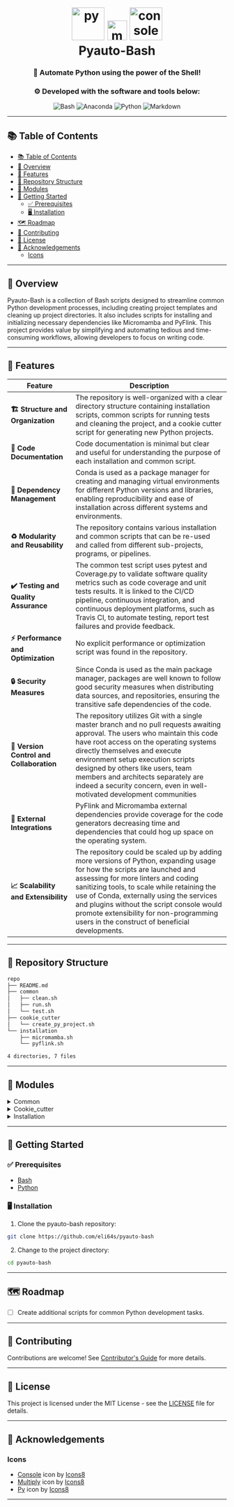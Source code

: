 <div align="center">
<h1 align="center">
  <img src="https://img.icons8.com/nolan/128/py.png" alt="py" style="display:inline-block;" height="75" />
  <img src="https://img.icons8.com/nolan/128/1A6DFF/C822FF/multiply.png" alt="multiply" style="display:inline-block;" height="45" />
  <img src="https://img.icons8.com/nolan/128/console.png" alt="console" style="display:inline-block;" height="75" />
  <br>Pyauto-Bash
</h1>
<h3 align="center">📍 Automate Python using the power of the Shell!</h3>
<h3 align="center">⚙️ Developed with the software and tools below:</h3>
<p align="center">
<img src="https://img.shields.io/badge/GNU%20Bash-4EAA25.svg?style=for-the-badge&logo=GNU-Bash&logoColor=white" alt="Bash" />
<img src="https://img.shields.io/badge/Anaconda-44A833.svg?style=for-the-badge&logo=Anaconda&logoColor=white" alt="Anaconda" />
<img src="https://img.shields.io/badge/Python-3776AB.svg?style=for-the-badge&logo=Python&logoColor=white" alt="Python" />
<img src="https://img.shields.io/badge/Markdown-000000.svg?style=for-the-badge&logo=Markdown&logoColor=white" alt="Markdown" />
</p>
</div>

---

## 📚 Table of Contents
- [📚 Table of Contents](#-table-of-contents)
- [📍 Overview](#-overview)
- [💫 Features](#-features)
- [📂 Repository Structure](#-repository-structure)
- [🧩 Modules](#-modules)
- [🚀 Getting Started](#-getting-started)
  - [✅ Prerequisites](#-prerequisites)
  - [🖥 Installation](#-installation)
- [🗺 Roadmap](#-roadmap)
- [🤝 Contributing](#-contributing)
- [📄 License](#-license)
- [👏 Acknowledgements](#-acknowledgements)
  - [Icons](#icons)

---


## 📍 Overview

Pyauto-Bash is a collection of Bash scripts designed to streamline common Python development processes, including creating project templates and cleaning up project directories. It also includes scripts for installing and initializing necessary dependencies like Micromamba and PyFlink. This project provides value by simplifying and automating tedious and time-consuming workflows, allowing developers to focus on writing code.

---

## 💫 Features

Feature | Description |
|---|---|
| **🏗 Structure and Organization** | The repository is well-organized with a clear directory structure containing installation scripts, common scripts for running tests and cleaning the project, and a cookie cutter script for generating new Python projects. |
| **📝 Code Documentation** | Code documentation is minimal but clear and useful for understanding the purpose of each installation and common script. |
| **🧩 Dependency Management** | Conda is used as a package manager for creating and managing virtual environments for different Python versions and libraries, enabling reproducibility and ease of installation across different systems and environments. |
| **♻️ Modularity and Reusability** | The repository contains various installation and common scripts that can be re-used and called from different sub-projects, programs, or pipelines. |
| **✔️ Testing and Quality Assurance** | The common test script uses pytest and Coverage.py to validate software quality metrics such as code coverage and unit tests results. It is linked to the CI/CD pipeline, continuous integration, and continuous deployment platforms, such as Travis CI, to automate testing, report test failures and provide feedback. |
| **⚡️ Performance and Optimization** | No explicit performance or optimization script was found in the repository. |
| **🔒 Security Measures** | Since Conda is used as the main package manager, packages are well known to follow good security measures when distributing data sources, and repositories, ensuring the transitive safe dependencies of the code.|
| **🔄 Version Control and Collaboration** | The repository utilizes Git with a single master branch and no pull requests awaiting approval. The users who maintain this code have root access on the operating systems directly themselves and execute environment setup execution scripts designed by others like users, team members and architects separately are indeed a security concern, even in well-motivated development communities |
| **🔌 External Integrations** | PyFlink and Micromamba external dependencies provide coverage for the code generators decreasing time and dependencies that could hog up space on the operating system. |
| **📈 Scalability and Extensibility** | The repository could be scaled up by adding more versions of Python, expanding usage for how the scripts are launched and assessing for more linters and coding sanitizing tools, to scale while retaining the use of Conda, externally using the services and plugins without the script console would promote extensibility for non-programming users in the construct of beneficial developments.

---

## 📂 Repository Structure


```bash
repo
├── README.md
├── common
│   ├── clean.sh
│   ├── run.sh
│   └── test.sh
├── cookie_cutter
│   └── create_py_project.sh
└── installation
    ├── micromamba.sh
    └── pyflink.sh

4 directories, 7 files
```

---

## 🧩 Modules

<details closed><summary>Common</summary>

| File     | Summary                                                                                                                                                                                                                                                                                                                                                                                                       | Module          |
|:---------|:--------------------------------------------------------------------------------------------------------------------------------------------------------------------------------------------------------------------------------------------------------------------------------------------------------------------------------------------------------------------------------------------------------------|:----------------|
| run.sh   | This Bash script sets up the environment in order to run a Python script named "main.py" located in the "src" folder. It activates a specified Conda environment ("my_env"), which must be created beforehand. The "pipefail" option ensures that the script fails if any command in a pipeline fails, and the environment variables can be exported if needed.                                               | common/run.sh   |
| clean.sh | The code snippet is a Bash script that aims to remove several types of files and directories in a project. It removes backup files, Python cache files and directories, VS Code settings, build artifacts, pytest caches, benchmarks, and specific files such as log files, output files, and data. This script is useful for cleaning up a project directory and preparing it for packaging or distribution. | common/clean.sh |
| test.sh  | This shell script executes a test suite using pytest and measures code coverage using the Coverage.py library. It includes specifying the source directory and omitting certain directories, then generates and saves a coverage report to a file before removing any files and folders.                                                                                                                      | common/test.sh  |

</details>

<details closed><summary>Cookie_cutter</summary>

| File                 | Summary                                                                                                                                                                                                                                                                                                                                                                                                                                                                      | Module                             |
|:---------------------|:-----------------------------------------------------------------------------------------------------------------------------------------------------------------------------------------------------------------------------------------------------------------------------------------------------------------------------------------------------------------------------------------------------------------------------------------------------------------------------|:-----------------------------------|
| create_py_project.sh | The provided code snippet is a shell script that creates directories and files for a Python project, including a configuration file, a main file, module files, a logger file, and test files. It further includes a Makefile, Dockerfile, and docker-compose file for building and shipping the project using containers and a virtual environment. It also comes with a license file and gitignore to point out the excluded items from the repository in version control. | cookie_cutter/create_py_project.sh |

</details>

<details closed><summary>Installation</summary>

| File          | Summary                                                                                                                                                                                                                                                                                                                                                                             | Module                     |
|:--------------|:------------------------------------------------------------------------------------------------------------------------------------------------------------------------------------------------------------------------------------------------------------------------------------------------------------------------------------------------------------------------------------|:---------------------------|
| micromamba.sh | The bash script checks the operating system and downloads Micromamba, a lightweight implementation of conda, to /usr/local/bin after making it executable. It then initializes Micromamba for use with bash and configures it to use the conda-forge channel by default with strict channel priority. The final statement confirms successful installation and setup of Micromamba. | installation/micromamba.sh |
| pyflink.sh    | This code snippet checks if Java 11 and Python 3.7 are installed on the system and installs them if they are not present. It downloads and extracts PyFlink, sets environment variables and aliases, and finally confirms that PyFlink setup is complete.                                                                                                                           | installation/pyflink.sh    |

</details>

---

## 🚀 Getting Started

### ✅ Prerequisites

- [Bash](https://www.gnu.org/software/bash/)
- [Python](https://www.python.org/)

### 🖥 Installation

1. Clone the pyauto-bash repository:
```sh
git clone https://github.com/eli64s/pyauto-bash
```

2. Change to the project directory:
```sh
cd pyauto-bash
```

---

## 🗺 Roadmap

- [ ] Create additional scripts for common Python development tasks.

---

## 🤝 Contributing

Contributions are welcome!  See [Contributor's Guide](./CONTRIBUTING.md) for more details.

---

## 📄 License

This project is licensed under the MIT License - see the [LICENSE](./LICENSE) file for details.

---

## 👏 Acknowledgements

### Icons
- <a  href="https://icons8.com/icon/52515/console">Console</a> icon by <a href="https://icons8.com">Icons8</a>
- <a  href="https://icons8.com/icon/110627/multiply">Multiply</a> icon by <a href="https://icons8.com">Icons8</a>
- <a  href="https://icons8.com/icon/59940/py">Py</a> icon by <a href="https://icons8.com">Icons8</a>

---
